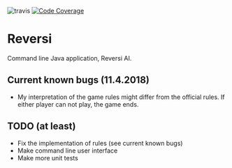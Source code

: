 ![travis](https://travis-ci.org/ValheKouneli/Reversi.svg?branch=master)
[![Code Coverage](https://img.shields.io/codecov/c/github/ValheKouneli/Reversi/master.svg)](https://codecov.io/github/ValheKouneli/Reversi/)

Reversi
=======

Command line Java application, Reversi AI.

## Current known bugs (11.4.2018)

* My interpretation of the game rules might differ from the official rules. If either player can not play, the game ends.

## TODO (at least)

* Fix the implementation of rules (see current known bugs)
* Make command line user interface
* Make more unit tests
